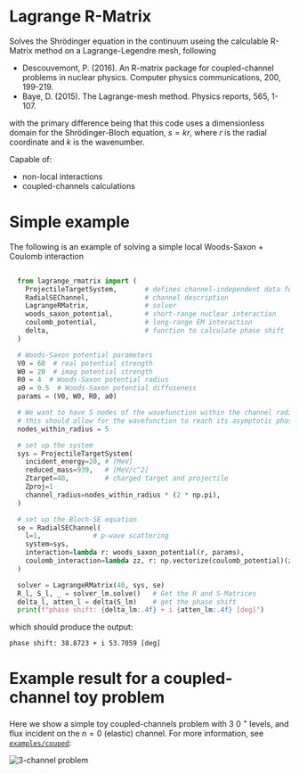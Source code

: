 # Lagrange R-Matrix
Solves the Shrödinger equation in the continuum useing the calculable R-Matrix method on a Lagrange-Legendre mesh, following 
- Descouvemont, P. (2016). An R-matrix package for coupled-channel problems in nuclear physics. Computer physics communications, 200, 199-219.
- Baye, D. (2015). The Lagrange-mesh method. Physics reports, 565, 1-107.

with the primary difference being that this code uses a dimensionless domain for the Shrödinger-Bloch equation, $s = kr$, where $r$ is the radial coordinate and $k$ is the wavenumber. 

Capable of:
- non-local interactions
- coupled-channels calculations


# Simple example

The following is an example of solving a simple local Woods-Saxon + Coulomb interaction
```python
  
  from lagrange_rmatrix import (
    ProjectileTargetSystem,       # defines channel-independent data for the system
    RadialSEChannel,              # channel description
    LagrangeRMatrix,              # solver
    woods_saxon_potential,        # short-range nuclear interaction
    coulomb_potential,            # long-range EM interaction
    delta,                        # function to calculate phase shift 
  )

  # Woods-Saxon potential parameters
  V0 = 60  # real potential strength
  W0 = 20  # imag potential strength
  R0 = 4  # Woods-Saxon potential radius
  a0 = 0.5  # Woods-Saxon potential diffuseness
  params = (V0, W0, R0, a0)

  # We want to have 5 nodes of the wavefunction within the channel radius -
  # this should allow for the wavefunction to reach its asymptotic phase
  nodes_within_radius = 5

  # set up the system
  sys = ProjectileTargetSystem(
    incident_energy=20, # [MeV]
    reduced_mass=939,   # [MeV/c^2]
    Ztarget=40,         # charged target and projectile
    Zproj=1
    channel_radius=nodes_within_radius * (2 * np.pi),
  )

  # set up the Bloch-SE equation 
  se = RadialSEChannel(
    l=1,             # p-wave scattering
    system=sys,
    interaction=lambda r: woods_saxon_potential(r, params),
    coulomb_interaction=lambda zz, r: np.vectorize(coulomb_potential)(zz, r, R0)
  )

  solver = LagrangeRMatrix(40, sys, se)
  R_l, S_l, _ = solver_lm.solve()   # Get the R and S-Matrices
  delta_l, atten_l = delta(S_lm)    # get the phase shift
  print(f"phase shift: {delta_lm:.4f} + i {atten_lm:.4f} [deg]")
```
which should produce the output:
```
phase shift: 38.8723 + i 53.7059 [deg]
```

# Example result for a coupled-channel toy problem 
Here we show a simple toy coupled-channels problem with 3 0 $^+$ levels, and flux incident on the $n=0$ (elastic) channel. For more information, see [`examples/couped`](https://github.com/beykyle/lagrange_rmatrix/blob/main/examples/coupled.py):

![3-channel problem](https://github.com/beykyle/lagrange_rmatrix/blob/main/assets/cc.png)
